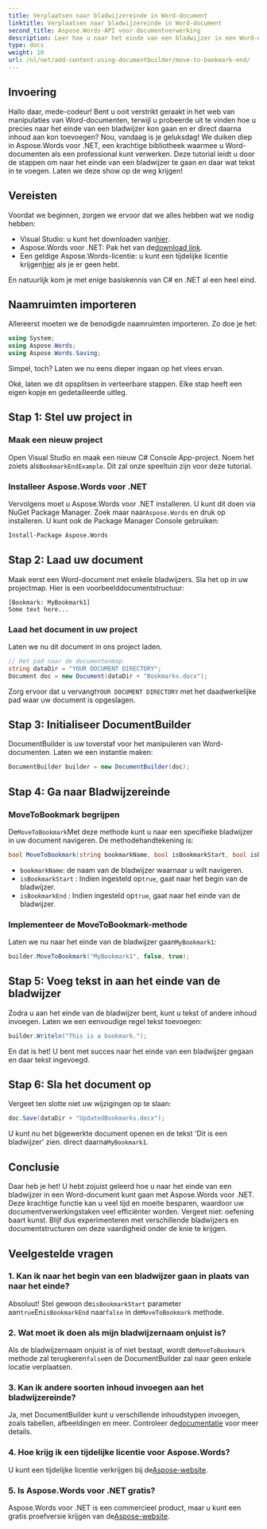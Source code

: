 ```yaml
---
title: Verplaatsen naar bladwijzereinde in Word-document
linktitle: Verplaatsen naar bladwijzereinde in Word-document
second_title: Aspose.Words-API voor documentverwerking
description: Leer hoe u naar het einde van een bladwijzer in een Word-document kunt gaan met Aspose.Words voor .NET. Volg onze gedetailleerde, stapsgewijze handleiding voor nauwkeurige documentmanipulatie.
type: docs
weight: 10
url: /nl/net/add-content-using-documentbuilder/move-to-bookmark-end/
---
```

## Invoering

Hallo daar, mede-codeur! Bent u ooit verstrikt geraakt in het web van manipulaties van Word-documenten, terwijl u probeerde uit te vinden hoe u precies naar het einde van een bladwijzer kon gaan en er direct daarna inhoud aan kon toevoegen? Nou, vandaag is je geluksdag! We duiken diep in Aspose.Words voor .NET, een krachtige bibliotheek waarmee u Word-documenten als een professional kunt verwerken. Deze tutorial leidt u door de stappen om naar het einde van een bladwijzer te gaan en daar wat tekst in te voegen. Laten we deze show op de weg krijgen!

## Vereisten

Voordat we beginnen, zorgen we ervoor dat we alles hebben wat we nodig hebben:

-  Visual Studio: u kunt het downloaden van[hier](https://visualstudio.microsoft.com/).
-  Aspose.Words voor .NET: Pak het van de[download link](https://releases.aspose.com/words/net/).
-  Een geldige Aspose.Words-licentie: u kunt een tijdelijke licentie krijgen[hier](https://purchase.aspose.com/temporary-license/) als je er geen hebt.

En natuurlijk kom je met enige basiskennis van C# en .NET al een heel eind.

## Naamruimten importeren

Allereerst moeten we de benodigde naamruimten importeren. Zo doe je het:

```csharp
using System;
using Aspose.Words;
using Aspose.Words.Saving;
```

Simpel, toch? Laten we nu eens dieper ingaan op het vlees ervan.

Oké, laten we dit opsplitsen in verteerbare stappen. Elke stap heeft een eigen kopje en gedetailleerde uitleg.

## Stap 1: Stel uw project in

### Maak een nieuw project

 Open Visual Studio en maak een nieuw C# Console App-project. Noem het zoiets als`BookmarkEndExample`. Dit zal onze speeltuin zijn voor deze tutorial.

### Installeer Aspose.Words voor .NET

 Vervolgens moet u Aspose.Words voor .NET installeren. U kunt dit doen via NuGet Package Manager. Zoek maar naar`Aspose.Words` en druk op installeren. U kunt ook de Package Manager Console gebruiken:

```bash
Install-Package Aspose.Words
```

## Stap 2: Laad uw document

Maak eerst een Word-document met enkele bladwijzers. Sla het op in uw projectmap. Hier is een voorbeelddocumentstructuur:

```plaintext
[Bookmark: MyBookmark1]
Some text here...
```

### Laad het document in uw project

Laten we nu dit document in ons project laden.

```csharp
// Het pad naar de documentenmap.
string dataDir = "YOUR DOCUMENT DIRECTORY";
Document doc = new Document(dataDir + "Bookmarks.docx");
```

 Zorg ervoor dat u vervangt`YOUR DOCUMENT DIRECTORY` met het daadwerkelijke pad waar uw document is opgeslagen.

## Stap 3: Initialiseer DocumentBuilder

DocumentBuilder is uw toverstaf voor het manipuleren van Word-documenten. Laten we een instantie maken:

```csharp
DocumentBuilder builder = new DocumentBuilder(doc);
```

## Stap 4: Ga naar Bladwijzereinde

### MoveToBookmark begrijpen

 De`MoveToBookmark`Met deze methode kunt u naar een specifieke bladwijzer in uw document navigeren. De methodehandtekening is:

```csharp
bool MoveToBookmark(string bookmarkName, bool isBookmarkStart, bool isBookmarkEnd);
```

- `bookmarkName`: de naam van de bladwijzer waarnaar u wilt navigeren.
- `isBookmarkStart` : Indien ingesteld op`true`, gaat naar het begin van de bladwijzer.
- `isBookmarkEnd` : Indien ingesteld op`true`, gaat naar het einde van de bladwijzer.

### Implementeer de MoveToBookmark-methode

 Laten we nu naar het einde van de bladwijzer gaan`MyBookmark1`:

```csharp
builder.MoveToBookmark("MyBookmark1", false, true);
```

## Stap 5: Voeg tekst in aan het einde van de bladwijzer


Zodra u aan het einde van de bladwijzer bent, kunt u tekst of andere inhoud invoegen. Laten we een eenvoudige regel tekst toevoegen:

```csharp
builder.Writeln("This is a bookmark.");
```

En dat is het! U bent met succes naar het einde van een bladwijzer gegaan en daar tekst ingevoegd.

## Stap 6: Sla het document op


Vergeet ten slotte niet uw wijzigingen op te slaan:

```csharp
doc.Save(dataDir + "UpdatedBookmarks.docx");
```

 U kunt nu het bijgewerkte document openen en de tekst 'Dit is een bladwijzer' zien. direct daarna`MyBookmark1`.

## Conclusie

Daar heb je het! U hebt zojuist geleerd hoe u naar het einde van een bladwijzer in een Word-document kunt gaan met Aspose.Words voor .NET. Deze krachtige functie kan u veel tijd en moeite besparen, waardoor uw documentverwerkingstaken veel efficiënter worden. Vergeet niet: oefening baart kunst. Blijf dus experimenteren met verschillende bladwijzers en documentstructuren om deze vaardigheid onder de knie te krijgen.

## Veelgestelde vragen

### 1. Kan ik naar het begin van een bladwijzer gaan in plaats van naar het einde?

 Absoluut! Stel gewoon de`isBookmarkStart` parameter aan`true`En`isBookmarkEnd` naar`false` in de`MoveToBookmark` methode.

### 2. Wat moet ik doen als mijn bladwijzernaam onjuist is?

 Als de bladwijzernaam onjuist is of niet bestaat, wordt de`MoveToBookmark` methode zal terugkeren`false`en de DocumentBuilder zal naar geen enkele locatie verplaatsen.

### 3. Kan ik andere soorten inhoud invoegen aan het bladwijzereinde?

 Ja, met DocumentBuilder kunt u verschillende inhoudstypen invoegen, zoals tabellen, afbeeldingen en meer. Controleer de[documentatie](https://reference.aspose.com/words/net/) voor meer details.

### 4. Hoe krijg ik een tijdelijke licentie voor Aspose.Words?

 U kunt een tijdelijke licentie verkrijgen bij de[Aspose-website](https://purchase.aspose.com/temporary-license/).

### 5. Is Aspose.Words voor .NET gratis?

Aspose.Words voor .NET is een commercieel product, maar u kunt een gratis proefversie krijgen van de[Aspose-website](https://releases.aspose.com/).
